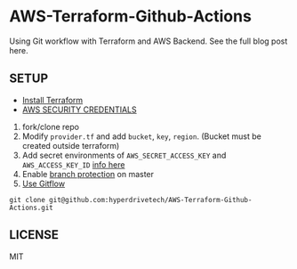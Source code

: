# AWS-Terraform-Github-Actions
Using Git workflow with Terraform and AWS Backend. See the full blog post here. 


## SETUP 

- [Install Terraform](https://www.terraform.io/downloads.html)
- [AWS SECURITY CREDENTIALS](https://docs.aws.amazon.com/general/latest/gr/aws-sec-cred-types.html#access-keys-and-secret-access-keys)


1. fork/clone repo 
2. Modify `provider.tf` and add `bucket`, `key`, `region`. (Bucket must be created outside terraform)
3. Add secret environments of `AWS_SECRET_ACCESS_KEY` and `AWS_ACCESS_KEY_ID` [info here](https://help.github.com/en/github/automating-your-workflow-with-github-actions/virtual-environments-for-github-actions#creating-and-using-secrets-encrypted-variables.)
4. Enable [branch protection](https://help.github.com/en/enterprise/2.16/admin/developer-workflow/configuring-protected-branches-and-required-status-checks) on master 
5. [Use Gitflow](https://datasift.github.io/gitflow/IntroducingGitFlow.html)

```
git clone git@github.com:hyperdrivetech/AWS-Terraform-Github-Actions.git
```

## LICENSE
MIT 